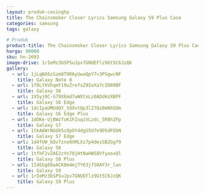 ```yaml
---
layout: produk-casinghp
title: The Chainsmoker Closer Lyrics Samsung Galaxy S9 Plus Case
categories: samsung
tags: galaxy

# Produk
product-title: The Chainsmoker Closer Lyrics Samsung Galaxy S9 Plus Case
harga: 90000
sku: hn-2693
image-drive: 1rIeMz3bSPSuJpv7GNUEFlz9Gt5C6JzQK
gallery:
  - url: 1jLqNX6zSzm8T9RAyUwaQpY7v3PSgwcNF
    title: Galaxy Note 8
  - url: 1f8LYXVhqmY19uZrefxZ9IoXa7cID09BF
    title: Galaxy S6
  - url: 1V5yj0C-G79XEmd7wWXtnLz0ADdHzXBPF
    title: Galaxy S6 Edge
  - url: 1dcIpaUMUdQY_SO9vtQp3lZ7Qz0mNXGOm
    title: Galaxy S6 Edge Plus
  - url: 1dOKe-UjBWzToK1FZxqiVLzdc_5R8h2Fp
    title: Galaxy S7
  - url: 1tkAAWrNGUk5cOpOY4dgS5U7e9D5dFObN
    title: Galaxy S7 Edge
  - url: 1d4fUW_bQv7zne8XMLXz7p4desSB2Ggf9
    title: Galaxy S8
  - url: 1tfhF2vZAE2zYn70jHtNaHW58VfyooxQl
    title: Galaxy S8 Plus
  - url: 1I4EGgE6wACK8m4mjTY63jfS0AY3r_lan
    title: Galaxy S9
  - url: 1rIeMz3bSPSuJpv7GNUEFlz9Gt5C6JzQK
    title: Galaxy S9 Plus
---
```

